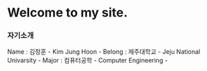 # Welcome to my site.

### 자기소개
 Name : 김정훈 - Kim Jung Hoon -
 Belong : 제주대학교 - Jeju National Univarsity -
 Major : 컴퓨터공학 - Computer Engineering -
